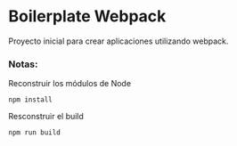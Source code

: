 # Boilerplate Webpack

Proyecto inicial para crear aplicaciones utilizando webpack.

### Notas:
Reconstruir los módulos de Node
```
npm install
```

Resconstruir el build
```
npm run build
```


